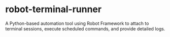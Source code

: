 # robot-terminal-runner
A Python-based automation tool using Robot Framework to attach to terminal sessions, execute scheduled commands, and provide detailed logs.
